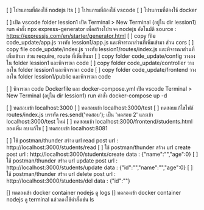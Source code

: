 [ ] โปรแกรมที่ต้องใช้ nodejs lts
[ ] โปรแกรมที่ต้องใช้ vscode
[ ] โปรแกรมที่ต้องใช้ docker


[ ] เปิด vscode folder lession1
    เปิด Terminal > New Terminal (อยู่ใน dir lession1)
    run คำสั่ง npx express-generator เพื่อสร้างโปรเจค nodejs อัตโนมัติ
    source : https://expressjs.com/en/starter/generator.html
[ ] copy file code_update/app.js วางทับ lession1/app.js และพิจารณาส่วนที่เพิ่มเข้ามา ส่วน cors
[ ] copy file code_update/index.js วางทับ lession1/routes/index.js และพิจารณาส่วนที่เพิ่มเข้ามา ส่วน require, route ที่เพิ่มขึ้นมา
[ ] copy folder code_update/config วางลงใน folder lession1 และพิจารณา code
[ ] copy folder code_update/controller วางลงใน folder lession1 และพิจารณา code
[ ] copy folder code_update/frontend วางลงใน folder lession1/public และพิจารณา code


[ ] พิจารณา code Dockerfile และ docker-compose.yml
    เปิด vscode Terminal > New Terminal (อยู่ใน dir lession1)
    run คำสั่ง docker-compose up -d


[ ] ทดสอบเข้า localhost:3000
[ ] ทดสอบเข้า localhost:3000/test
[ ] ทดสอบแก้ไขไฟล์ routes/index.js บรรทัด res.send('ทดสอบ'); เป็น 'ทดสอบ 2' และเข้า localhost:3000/test ใหม่
[ ] ทดสอบเข้า localhost:3000/frontend/students.html ลองเพิ่ม ลบ แก้ไข
[ ] ทดสอบเข้า localhost:8081


[ ] ใช้ postman/thunder สร้าง url read
    post url : http://localhost:3000/students/read
[ ] ใช้ postman/thunder สร้าง url create
    post url : http://localhost:3000/students/create
    data : {"name":"","age":0}
[ ] ใช้ postman/thunder สร้าง url update
    post url : http://localhost:3000/students/update
    data : {"id":"","name":"","age":0}
[ ] ใช้ postman/thunder สร้าง url delete
    post url : http://localhost:3000/students/del
    data : {"id":""}


[] ทดลองเข้า docker container nodejs ดู logs
[] ทดลองเข้า docker container nodejs ดู terminal แล้วลองใช้คำสั่งเช่น ls
